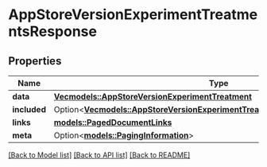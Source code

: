 # AppStoreVersionExperimentTreatmentsResponse

## Properties

Name | Type | Description | Notes
------------ | ------------- | ------------- | -------------
**data** | [**Vec<models::AppStoreVersionExperimentTreatment>**](AppStoreVersionExperimentTreatment.md) |  | 
**included** | Option<[**Vec<models::AppStoreVersionExperimentTreatmentsResponseIncludedInner>**](AppStoreVersionExperimentTreatmentsResponse_included_inner.md)> |  | [optional]
**links** | [**models::PagedDocumentLinks**](PagedDocumentLinks.md) |  | 
**meta** | Option<[**models::PagingInformation**](PagingInformation.md)> |  | [optional]

[[Back to Model list]](../README.md#documentation-for-models) [[Back to API list]](../README.md#documentation-for-api-endpoints) [[Back to README]](../README.md)


